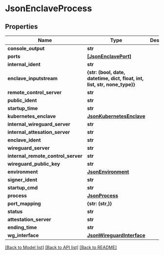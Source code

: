 # JsonEnclaveProcess


## Properties
Name | Type | Description | Notes
------------ | ------------- | ------------- | -------------
**console_output** | **str** |  | [optional] 
**ports** | [**[JsonEnclavePort]**](JsonEnclavePort.md) |  | [optional] 
**internal_ident** | **str** |  | [optional] 
**enclave_inputstream** | **{str: (bool, date, datetime, dict, float, int, list, str, none_type)}** |  | [optional] 
**remote_control_server** | **str** |  | [optional] 
**public_ident** | **str** |  | [optional] 
**startup_time** | **str** |  | [optional] 
**kubernetes_enclave** | [**JsonKubernetesEnclave**](JsonKubernetesEnclave.md) |  | [optional] 
**internal_wireguard_server** | **str** |  | [optional] 
**internal_attesation_server** | **str** |  | [optional] 
**enclave_ident** | **str** |  | [optional] 
**wireguard_server** | **str** |  | [optional] 
**internal_remote_control_server** | **str** |  | [optional] 
**wireguard_public_key** | **str** |  | [optional] 
**environment** | [**JsonEnvironment**](JsonEnvironment.md) |  | [optional] 
**signer_ident** | **str** |  | [optional] 
**startup_cmd** | **str** |  | [optional] 
**process** | [**JsonProcess**](JsonProcess.md) |  | [optional] 
**port_mapping** | **{str: (str,)}** |  | [optional] 
**status** | **str** |  | [optional] 
**attestation_server** | **str** |  | [optional] 
**ending_time** | **str** |  | [optional] 
**wg_interface** | [**JsonWireguardInterface**](JsonWireguardInterface.md) |  | [optional] 

[[Back to Model list]](../README.md#documentation-for-models) [[Back to API list]](../README.md#documentation-for-api-endpoints) [[Back to README]](../README.md)


